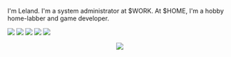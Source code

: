 
I'm Leland. I'm a system administrator at $WORK. At $HOME, I'm a hobby home-labber and game developer.

![](https://img.shields.io/badge/Language-Python-informational?logo=python&logoColor=white&color=green)
![](https://img.shields.io/badge/Language-C++-informational?logo=cplusplus&logoColor=white&color=green)
![](https://img.shields.io/badge/Database-SQL-informational?logo=sqlite&logoColor=white&color=orange)
![](https://img.shields.io/badge/Database-MongoDB-informational?logo=mongodb&logoColor=white&color=orange)
![](https://img.shields.io/badge/Web%20Framework-Django-informational?logo=djangoflask&logoColor=white&color=green)

<p align="center">
    <img src="https://github-readme-stats.vercel.app/api/top-langs/?username=Zoidmania&layout=compact&theme=react" />
</p>
